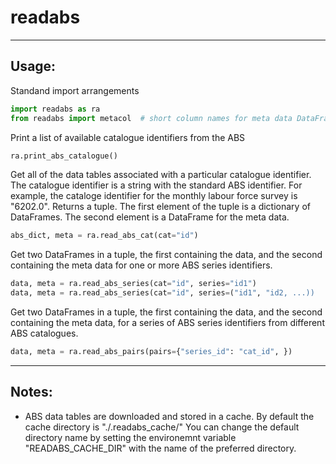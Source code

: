 # readabs



---


## Usage:


Standand import arrangements 
```python
import readabs as ra
from readabs import metacol  # short column names for meta data DataFrames
```


Print a list of available catalogue identifiers from the ABS
```python
ra.print_abs_catalogue()
```


Get all of the data tables associated with a particular catalogue identifier.
The catalogue identifier is a string with the standard ABS identifier. For example, 
the cataloge identifier for the monthly labour force survey is "6202.0".
Returns a tuple. The first element of the tuple is a dictionary of DataFrames.
The second element is a DataFrame for the meta data.
```python
abs_dict, meta = ra.read_abs_cat(cat="id")
```


Get two DataFrames in a tuple, the first containing the data, and the
second containing the meta data for one or more ABS series identifiers.
```python
data, meta = ra.read_abs_series(cat="id", series="id1")
data, meta = ra.read_abs_series(cat="id", series=("id1", "id2, ...))
```


Get two DataFrames in a tuple, the first containing the data, and the 
second containing the meta data, for a series of ABS series identifiers
from different ABS catalogues.
```python
data, meta = ra.read_abs_pairs(pairs={"series_id": "cat_id", })
```


---


## Notes:

 * ABS data tables are downloaded and stored in a cache. By default the cache
   directory is "./.readabs_cache/" You can change the default directory name by setting
   the environemnt variable "READABS_CACHE_DIR" with the name of the preferred directory.

